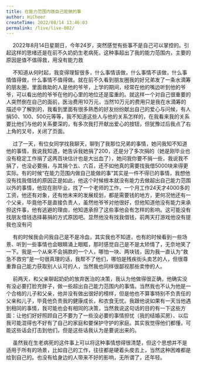 ```yaml
---
title: 在能力范围内做自己能做的事
author: HiCheer
createTime: 2022/08/14 13:46:03
permalink: /live/live-002/
---
```

<p>
&emsp;
2022年8月14日星期日，今年24岁，突然感觉有些事不是自己可以掌控的。引起这样的思绪还是在前不久奶奶生老病死，这种事超出了我的能力范围内，主要的原因是值不值得救，用没有能力救
</p>
<p>
&emsp;
不知道从何时起，我变得理智很多，什么事情该做，什么事情不该做，什么事情值得做，什么事情不值得做。就在前不久看到朋友圈我的好兄弟发了一条水滴筹的朋友圈，里面救助的人是他的爷爷，上学的期间，经常在他的嘴边听到他的爷爷，可以看出他的爷爷在他的心里的地位还是蛮重的。就这样一个对自己很重要的人突然倒在自己的面前，医治费用10万元，当然10万元的费用只是我在水滴筹的描述中了解到的，我看到里面有很多熟悉的好友纷纷献出自己的爱心与问候，有人捐50、100、500元等等，我不知道这些人与他的关系怎样的，在我看来我的关系要比他们与他的关系要深的，有多次我打开献出爱心的按钮，但犹豫过后我点了右上角的叉号，关闭了页面。
</p>
<p>
&emsp;
过了一天，有位女同学找我聊天，聊到了我那位兄弟的事情，她问我知不知道他的事情，我说我知道，她告诉我她捐了200，还是分了多次捐的（她是刚毕业也没有稳定工作捐了这两百块估计也是大出血了），她问我你要不捐一些，我说我不捐了，也没必要捐，与其捐个五、六百，还不如他真的需要找我借5000块来得更实际。有的时候“在能力范围内做自己能做的事”其实是一件不得已的事情，我想他没有找我借钱的原因正是如此，他这个时候根本就没有能力去做超出自己能力范围以外的事情，他现在刚毕业，找了一个老师的工作，一个月工作24天才4000多的工资，他还有对象，还有他未来的发展规划，都是需要钱的地方，更何况他还有一个父亲，毕竟他不是直接负责人，虽然他爷爷对他很好，但他知道他没有能力来承担这件事，他有逃避的理由，他知道承担了这些事他会有怎样的影响。这可能没有找朋友借钱选择募捐的方式原因吧。显然他没有找我借钱，前两天打游戏他没有提我也没有问
</p>
<p>
&emsp;
有的时候我会问我自己是不是冷血，其实我也不知道，也有的时候看到一些场景、听到一些事情也会眼睛涌上眼眶，那时感觉自己是不是太矫情了，无奈地笑了一下。我是一个从来不会捐款的一个人，哪怕一块、两块钱，因为我一直认为“救急不救穷”是一句很真理的话，我帮不了他们，哪怕是残疾街头卖艺的人，但很尊重靠自己能力获取别人认可的人，当然我也同样很鄙视那些卖惨的人。
</p>
<p>
&emsp;
前两天，和父亲聊起奶奶的放弃医治的决策，我认为他做得很正确，他确实没有没必要打脸充胖子，做一些超出自己能力范围内的事情。当然我也不认为他是一个合格的儿子和父亲，他并没有做出很好的榜样，但是他也不算事特别不负责任的父亲和儿子，毕竟他负责我的健康成长，和衣食无忧。我跟他说如果有一天当他遇到相同的事情，我可能也会有相同的决策，当然我说这句话的目的有一下这些方面：让他们好好照顾自己不要为了一些没必要的事情担忧（我的结婚买房）、以后我可能混得也不好有了自己的家庭和要保护守护的家庭。其实我觉得他们都懂，可能这些话会打击到他们，但是这些话我认为是要说出来的。
</p>
<p>
&emsp;
虽然我在生老病死的这件事上可以将这种事情想得很清楚，但这个思想并不是适用于所有的场景，比如自己的工作，往往都是硬着头皮去上，当然这种困难都是给到自己的。也没有给身边的人带来不好的影响，无所谓了，还年轻。
</p>
